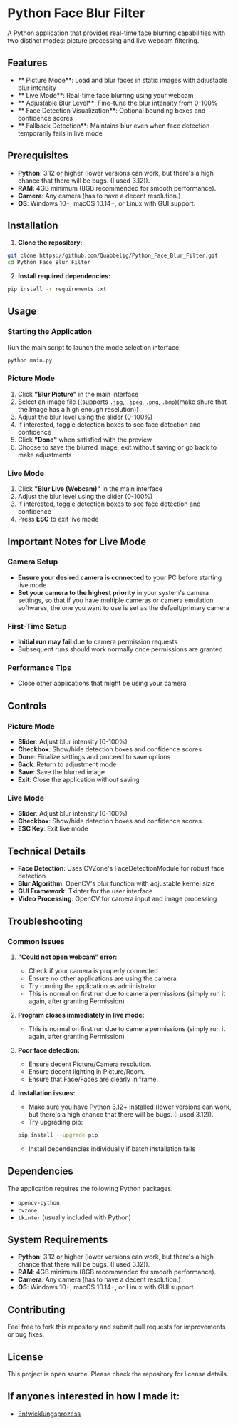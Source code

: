 #  Python Face Blur Filter

A Python application that provides real-time face blurring capabilities with two distinct modes: picture processing and live webcam filtering.

##  Features

- ** Picture Mode**: Load and blur faces in static images with adjustable blur intensity
- ** Live Mode**: Real-time face blurring using your webcam
- ** Adjustable Blur Level**: Fine-tune the blur intensity from 0-100%
- ** Face Detection Visualization**: Optional bounding boxes and confidence scores
- ** Fallback Detection**: Maintains blur even when face detection temporarily fails in live mode

##  Prerequisites

- **Python**: 3.12 or higher (lower versions can work, but there's a high chance that there will be bugs. (I used 3.12)).
- **RAM**: 4GB minimum (8GB recommended for smooth performance).
- **Camera**: Any camera (has to have a decent resolution.)
- **OS**: Windows 10+, macOS 10.14+, or Linux with GUI support.

##  Installation

1. **Clone the repository:**
```bash
git clone https://github.com/Quabbelig/Python_Face_Blur_Filter.git
cd Python_Face_Blur_Filter
```

2. **Install required dependencies:**
```bash
pip install -r requirements.txt
```

##  Usage

### Starting the Application

Run the main script to launch the mode selection interface:

```bash
python main.py
```

### Picture Mode

1. Click **"Blur Picture"** in the main interface
2. Select an image file ((supports `.jpg`, `.jpeg`, `.png`, `.bmp`)(make shure that the Image has a high enough reselution))
3. Adjust the blur level using the slider (0-100%)
4. If interested, toggle detection boxes to see face detection and confidence
5. Click **"Done"** when satisfied with the preview
6. Choose to save the blurred image, exit without saving or go back to make adjustments

### Live Mode

1. Click **"Blur Live (Webcam)"** in the main interface
2. Adjust the blur level using the slider (0-100%)
3. If interested, toggle detection boxes to see face detection and confidence
4. Press **ESC** to exit live mode

## Important Notes for Live Mode

### Camera Setup
- **Ensure your desired camera is connected** to your PC before starting live mode
- **Set your camera to the highest priority** in your system's camera settings, so that if you have multiple cameras or camera emulation softwares, the one you want to use is set as the default/primary camera

### First-Time Setup
- **Initial run may fail** due to camera permission requests
- Subsequent runs should work normally once permissions are granted

### Performance Tips
- Close other applications that might be using your camera

## Controls

### Picture Mode
- **Slider**: Adjust blur intensity (0-100%)
- **Checkbox**: Show/hide detection boxes and confidence scores
- **Done**: Finalize settings and proceed to save options
- **Back**: Return to adjustment mode
- **Save**: Save the blurred image
- **Exit**: Close the application without saving

### Live Mode
- **Slider**: Adjust blur intensity (0-100%)
- **Checkbox**: Show/hide detection boxes and confidence scores
- **ESC Key**: Exit live mode

## Technical Details

- **Face Detection**: Uses CVZone's FaceDetectionModule for robust face detection
- **Blur Algorithm**: OpenCV's blur function with adjustable kernel size
- **GUI Framework**: Tkinter for the user interface
- **Video Processing**: OpenCV for camera input and image processing

## Troubleshooting

### Common Issues

1. **"Could not open webcam" error:**
   - Check if your camera is properly connected
   - Ensure no other applications are using the camera
   - Try running the application as administrator
   - This is normal on first run due to camera permissions (simply run it again, after granting Permission)

2. **Program closes immediately in live mode:**
   - This is normal on first run due to camera permissions (simply run it again, after granting Permission)

3. **Poor face detection:**
   - Ensure decent Picture/Camera resolution.
   - Ensure decent lighting in Picture/Room.
   - Ensure that Face/Faces are clearly in frame.

5. **Installation issues:**
   - Make sure you have Python 3.12+ installed (lower versions can work, but there's a high chance that there will be bugs. (I used 3.12)).
   - Try upgrading pip:
   ```bash
   pip install --upgrade pip
   ```
   - Install dependencies individually if batch installation fails

## Dependencies

The application requires the following Python packages:
- `opencv-python`
- `cvzone`
- `tkinter` (usually included with Python)

## System Requirements

- **Python**: 3.12 or higher (lower versions can work, but there's a high chance that there will be bugs. (I used 3.12)).
- **RAM**: 4GB minimum (8GB recommended for smooth performance).
- **Camera**: Any camera (has to have a decent resolution.)
- **OS**: Windows 10+, macOS 10.14+, or Linux with GUI support.

## Contributing

Feel free to fork this repository and submit pull requests for improvements or bug fixes.

## License

This project is open source. Please check the repository for license details.

## If anyones interested in how I made it:

- [Entwicklungsprozess](./Entwicklungsprozess.md)

